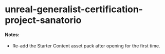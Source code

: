 # unreal-generalist-certification-project-sanatorio

#### Notes:

- Re-add the Starter Content asset pack after opening for the first time.
